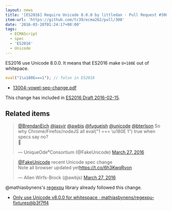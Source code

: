 ```yaml
---
layout: news
title: '[ES2016] Require Unicode 8.0.0 by littledan · Pull Request #300 · tc39/ecma262'
item-url: 'https://github.com/tc39/ecma262/pull/300'
date: '2016-03-28T01:24:17+00:00'
tags:
  - ECMAScript
  - spec
  - 'ES2016'
  - Unicode
---
```

ES2016 use Unicode 8.0.0.
It means that  ES2016 make `U+180E` out of whitepace.

```js
eval("1\u180E===1"); // false in ES2016
```

- [13004-vowel-sep-change.pdf](http://www.unicode.org/L2/L2013/13004-vowel-sep-change.pdf "13004-vowel-sep-change.pdf")

This change has included in [ES2016 Draft 2016-02-15](https://github.com/tc39/ecma262/releases/tag/es2016-draft-20160215 "ES2016 Draft 2016-02-15").

## Related items

<blockquote class="twitter-tweet" data-conversation="none" data-lang="en"><p lang="en" dir="ltr"><a href="https://twitter.com/BrendanEich">@BrendanEich</a> <a href="https://twitter.com/jasvir">@jasvir</a> <a href="https://twitter.com/awbjs">@awbjs</a> <a href="https://twitter.com/fugueish">@fugueish</a> <a href="https://twitter.com/unicode">@unicode</a> <a href="https://twitter.com/bterlson">@bterlson</a> So why Chrome/Firefox/nodeJS all eval(&quot;1 === \u180E 1&quot;) true when specs say no? <br>🤔</p>&mdash; UniqueOde⁰Consortium (@FakeUnicode) <a href="https://twitter.com/FakeUnicode/status/713929097965993985">March 27, 2016</a></blockquote>
<script async src="//platform.twitter.com/widgets.js" charset="utf-8"></script>

<blockquote class="twitter-tweet" data-conversation="none" data-cards="hidden" data-partner="tweetdeck"><p lang="en" dir="ltr"><a href="https://twitter.com/FakeUnicode">@FakeUnicode</a> recent Unicode spec change<br> Note all browser updated yet<a href="https://t.co/6h3KwqRvon">https://t.co/6h3KwqRvon</a></p>&mdash; Allen Wirfs-Brock (@awbjs) <a href="https://twitter.com/awbjs/status/713929024259510272">March 27, 2016</a></blockquote>
<script async src="//platform.twitter.com/widgets.js" charset="utf-8"></script>

@mathiasbynens's [regexpu](https://github.com/mathiasbynens/regexpu "regexpu") library already followed this change.

- [Only use Unicode v8.0.0 for whitespace · mathiasbynens/regexpu-fixtures@b3f7ff4](https://github.com/mathiasbynens/regexpu-fixtures/commit/b3f7ff4d0bf2ff2eb68581ac959b9a987974e192 "Only use Unicode v8.0.0 for whitespace · mathiasbynens/regexpu-fixtures@b3f7ff4")
